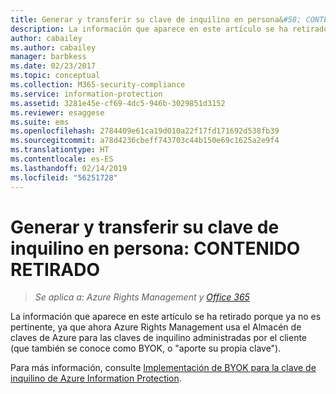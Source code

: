 ```yaml
---
title: Generar y transferir su clave de inquilino en persona&#58; CONTENIDO RETIRADO | Azure RMS
description: La información que aparece en este artículo se ha retirado porque ya no es pertinente, ya que ahora Azure Rights Management usa el Almacén de claves de Azure para las claves de inquilino administradas por el cliente (que también se conoce como BYOK, o "aporte su propia clave").
author: cabailey
ms.author: cabailey
manager: barbkess
ms.date: 02/23/2017
ms.topic: conceptual
ms.collection: M365-security-compliance
ms.service: information-protection
ms.assetid: 3281e45e-cf69-4dc5-946b-3029851d3152
ms.reviewer: esaggese
ms.suite: ems
ms.openlocfilehash: 2784409e61ca19d010a22f17fd171692d538fb39
ms.sourcegitcommit: a78d4236cbeff743703c44b150e69c1625a2e9f4
ms.translationtype: HT
ms.contentlocale: es-ES
ms.lasthandoff: 02/14/2019
ms.locfileid: "56251728"
---
```

# <a name="generate-and-transfer-your-tenant-key--in-person-retired-content"></a>Generar y transferir su clave de inquilino en persona: CONTENIDO RETIRADO

>*Se aplica a: Azure Rights Management y [Office 365](https://download.microsoft.com/download/E/C/F/ECF42E71-4EC0-48FF-AA00-577AC14D5B5C/Azure_Information_Protection_licensing_datasheet_EN-US.pdf)*

La información que aparece en este artículo se ha retirado porque ya no es pertinente, ya que ahora Azure Rights Management usa el Almacén de claves de Azure para las claves de inquilino administradas por el cliente (que también se conoce como BYOK, o "aporte su propia clave").

Para más información, consulte [Implementación de BYOK para la clave de inquilino de Azure Information Protection](plan-implement-tenant-key.md#implementing-byok-for-your-azure-information-protection-tenant-key).
